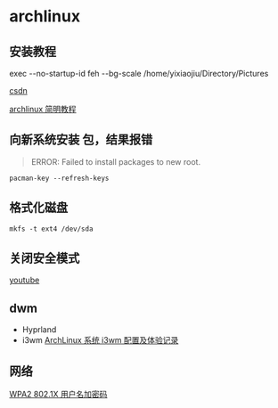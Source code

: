 # archlinux

## 安装教程

exec --no-startup-id feh --bg-scale /home/yixiaojiu/Directory/Pictures

[csdn](https://blog.csdn.net/weixin_44335269/article/details/115458834)

[archlinux 简明教程](https://arch.icekylin.online/prologue.html)

## 向新系统安装 包，结果报错

> ERROR: Failed to install packages to new root.

```
pacman-key --refresh-keys
```

## 格式化磁盘

```
mkfs -t ext4 /dev/sda
```

## 关闭安全模式

[youtube](https://www.youtube.com/watch?v=s4Un_QpDoRQ)

## dwm

- Hyprland
- i3wm [ArchLinux 系统 i3wm 配置及体验记录](https://zocoxx.com/archlinux-i3wm.html)

## 网络

[WPA2 802.1X 用户名加密码](https://es2q.com/blog/2020/12/04/nmcli-WPA2-802-1X/)
